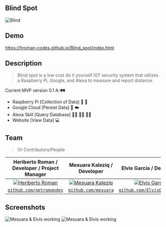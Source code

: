 ## Blind Spot
<!-- test on line #3 -->
![Blind](Images/IMG-2394.JPG)

## Demo
https://hroman-codes.github.io/Blind_spot/index.html

## Description
>Blind spot is a low cost do it yourself iOT security system that utilizes a Raspberry Pi, Google, and Alexa to measure and report distance.

Current MVP version 0.1 A-🛤️ </br>
- Raspberry Pi [Collection of Data] 🍇 🥧 </br>
- Google Cloud [Persist Data] 🍭 ☁️ </br>
- Alexa Skill [Query Database] 👾👾 👧🏻 👾👾 </br>
- Website [View Data] 💻 </br>

## Team

> Or Contributors/People

| **Heriberto Roman / Developer / Project Manager** | **Mesuara Kaleziq / Developer** | **Elvis Garcia / Developer** |
| :---: |:---:| :---:|
| [![Heriberto Roman](/Images/Heriberto.jpeg)](https://github.com/getromandev)    | [![Mesuara Kaleziq](/Images/mesuara.jpeg)](https://github.com/mesuara) | [![Elvis Garcia](/Images/Elvis.jpeg)](https://github.com/ElvisGarcia079)  |
| <a href="https://github.com/getromandev" target="_blank">`github.com/getromandev`</a> | <a href="https://github.com/mesuara" target="_blank">`github.com/mesuara`</a> | <a href="https://github.com/ElvisGarcia079" target="_blank">`github.com/ElvisGarcia079`</a> |

## Screenshots
![Mesuara & Elvis working](Images/IMG-2397.JPG)
![Mesuara & Elvis working](Images/IMG-2400.JPG)
